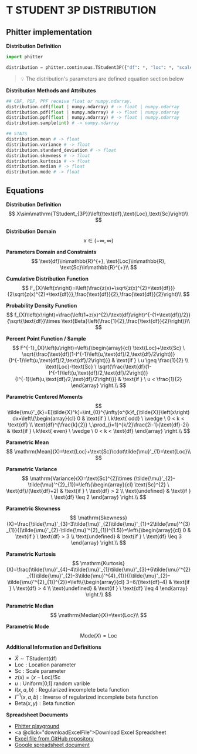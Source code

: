 # T STUDENT 3P DISTRIBUTION

## Phitter implementation

**Distribution Definition**

```python
import phitter

distribution = phitter.continuous.TStudent3P({"df": *, "loc": *, "scale": *})
```

> 💡 The distribution's parameters are defined equation section below

**Distribution Methods and Attributes**

```python
## CDF, PDF, PPF receive float or numpy.ndarray.
distribution.cdf(float | numpy.ndarray) # -> float | numpy.ndarray
distribution.pdf(float | numpy.ndarray) # -> float | numpy.ndarray
distribution.ppf(float | numpy.ndarray) # -> float | numpy.ndarray
distribution.sample(int) # -> numpy.ndarray

## STATS
distribution.mean # -> float
distribution.variance # -> float
distribution.standard_deviation # -> float
distribution.skewness # -> float
distribution.kurtosis # -> float
distribution.median # -> float
distribution.mode # -> float
```

## Equations

**Distribution Definition**
$$ X\sim\mathrm{TStudent_{3P}}\left(\text{df},\text{Loc},\text{Sc}\right)\\ $$

**Distribution Domain**
$$ x\in\left(-\infty,\infty\right) $$

**Parameters Domain and Constraints**
$$ \text{df}\in\mathbb{R}^{+}, \text{Loc}\in\mathbb{R}, \text{Sc}\in\mathbb{R}^{+}\\ $$

**Cumulative Distribution Function**
$$ F_{X}\left(x\right)=I\left(\frac{z(x)+\sqrt{z(x)^{2}+\text{df}}}{2\sqrt{z(x)^{2}+\text{df}}},\frac{\text{df}}{2},\frac{\text{df}}{2}\right)\\ $$

**Probability Density Function**
$$ f_{X}\left(x\right)=\frac{\left(1+z(x)^{2}/\text{df}\right)^{-(1+\text{df})/2}}{\sqrt{\text{df}}\times \text{Beta}\left(\frac{1}{2},\frac{\text{df}}{2}\right)}\\ $$

**Percent Point Function / Sample**
$$ F^{-1}_{X}\left(u\right)=\left\{\begin{array}{cl} \text{Loc}+\text{Sc} \ \sqrt{\frac{\text{df}(1-I^{-1}\left(u,\text{df}/2,\text{df}/2\right))}{I^{-1}\left(u,\text{df}/2,\text{df}/2\right)}} & \text{if } \ u \geq \frac{1}{2} \\ \text{Loc}-\text{Sc} \ \sqrt{\frac{\text{df}(1-I^{-1}\left(u,\text{df}/2,\text{df}/2\right))}{I^{-1}\left(u,\text{df}/2,\text{df}/2\right)}} & \text{if } \ u < \frac{1}{2} \end{array} \right.\\ $$

**Parametric Centered Moments**
$$ \tilde{\mu}'_{k}=E[\tilde{X}^k]=\int_{0}^{\infty}x^{k}f_{\tilde{X}}\left(x\right)dx=\left\{\begin{array}{cl} 0 & \text{if } \ k\text{ odd} \ \wedge \ 0 < k < \text{df} \\ \text{df}^{\frac{k}{2}} \,\prod_{i=1}^{k/2}\frac{2i-1}{\text{df}-2i} & \text{if } \ k\text{ even} \ \wedge \ 0 < k < \text{df} \end{array} \right.\\ $$

**Parametric Mean**
$$ \mathrm{Mean}(X)=\text{Loc}+\text{Sc}\cdot\tilde{\mu}'_{1}=\text{Loc}\\ $$

**Parametric Variance**
$$ \mathrm{Variance}(X)=\text{Sc}^{2}\times (\tilde{\mu}'_{2}-\tilde{\mu}'^{2}_{1})=\left\{\begin{array}{cl} \text{Sc}^{2} \ \text{df}/(\text{df}+2) & \text{if } \ \text{df} > 2 \\ \text{undefined} & \text{if } \  \text{df} \leq 2 \end{array} \right.\\ $$

**Parametric Skewness**
$$ \mathrm{Skewness}(X)=\frac{\tilde{\mu}'_{3}-3\tilde{\mu}'_{2}\tilde{\mu}'_{1}+2\tilde{\mu}'^{3}_{1}}{(\tilde{\mu}'_{2}-\tilde{\mu}'^{2}_{1})^{1.5}}=\left\{\begin{array}{cl} 0 & \text{if } \ \text{df} > 3 \\ \text{undefined} & \text{if } \  \text{df} \leq 3 \end{array} \right.\\ $$

**Parametric Kurtosis**
$$ \mathrm{Kurtosis}(X)=\frac{\tilde{\mu}'_{4}-4\tilde{\mu}'_{1}\tilde{\mu}'_{3}+6\tilde{\mu}'^{2}_{1}\tilde{\mu}'_{2}-3\tilde{\mu}'^{4}_{1}}{(\tilde{\mu}'_{2}-\tilde{\mu}'^{2}_{1})^{2}}=\left\{\begin{array}{cl} 3+6/(\text{df}-4) & \text{if } \ \text{df} > 4 \\ \text{undefined} & \text{if } \ \text{df} \leq 4 \end{array} \right.\\ $$

**Parametric Median**
$$ \mathrm{Median}(X)=\text{Loc}\\ $$

**Parametric Mode**
$$ \mathrm{Mode}(X)=\text{Loc} $$

**Additional Information and Definitions**
- $\tilde{X}\sim\mathrm{TStudent}\left(\text{df}\right)$
- $\text{Loc}:\text{Location parameter}$
- $\text{Sc}:\text{Scale parameter}$
- $z\left(x\right)=\left(x-\text{Loc}\right)/\text{Sc}$
- $u:\text{Uniform[0,1] random varible}$
- $I\left(x,a,b\right):\text{Regularized incomplete beta function}$
- $I^{-1}\left(x,a,b\right):\text{Inverse of regularized incomplete beta function}$
- $\text{Beta}\left(x,y\right):\text{Beta function}$

**Spreadsheet Documents**

-   [Phitter playground](https://phitter.io/distributions/continuous/t_student_3p)
-   <a @click="downloadExcelFile">Download Excel Spreadsheet</a>
-   [Excel file from GitHub repository](https://github.com/phitterio/phitter-files/blob/main/continuous/t_student_3p.xlsx)
-   [Google spreadsheet document](https://docs.google.com/spreadsheets/d/1K8bpbc-0mwe0mvRYXUQmoE8vaTigciJWDS4CPXmJodU)

<script setup>
const downloadExcelFile = function() {
    const fileId = "t_student_3p";
    const url = `https://raw.githubusercontent.com/phitterio/phitter-files/main/continuous/${fileId}.xlsx`;
    const link = document.createElement("a");
    link.href = url;
    link.setAttribute("download", `${fileId}.xlsx`);
    document.body.appendChild(link);
    link.click();
    document.body.removeChild(link);
};
</script>

<style module>
a {
  cursor: pointer;
}
</style>

    